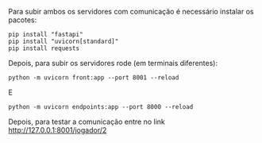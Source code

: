 Para subir ambos os servidores com comunicação é necessário instalar os pacotes:

```
pip install "fastapi"
pip install "uvicorn[standard]"
pip install requests
```

Depois, para subir os servidores rode (em terminais diferentes):

```
python -m uvicorn front:app --port 8001 --reload
```

E
```
python -m uvicorn endpoints:app --port 8000 --reload
```

Depois, para testar a comunicação entre no link http://127.0.0.1:8001/jogador/2 
